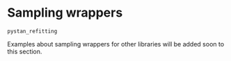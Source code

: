 # Sampling wrappers

```{toctree}
pystan_refitting
```

Examples about sampling wrappers for other libraries will be added soon to
this section.
